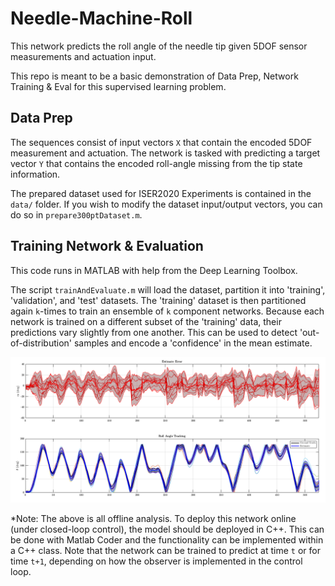 # Needle-Machine-Roll
This network predicts the roll angle of the needle tip given 5DOF sensor measurements and actuation input.

This repo is meant to be a basic demonstration of Data Prep, Network Training & Eval for this supervised learning problem.

## Data Prep
The sequences consist of input vectors ```X``` that contain the encoded 5DOF measurement and actuation.
The network is tasked with predicting a target vector ```Y``` that contains the encoded roll-angle missing from the tip state information.

The prepared dataset used for ISER2020 Experiments is contained in the ```data/``` folder. If you wish to modify the dataset input/output vectors, you can do so in ```prepare300ptDataset.m```.

## Training Network & Evaluation
This code runs in MATLAB with help from the Deep Learning Toolbox. 

The script ```trainAndEvaluate.m``` will load the dataset, partition it into 'training', 'validation', and 'test' datasets.
The 'training' dataset is then partitioned again ```k```-times to train an ensemble of ```k``` component networks. Because each network is trained on a different subset of the 'training' data, their predictions vary slightly from one another. This can be used to detect 'out-of-distribution' samples and encode a 'confidence' in the mean estimate.

![ensemble](resources/ensemble.png)

*Note: The above is all offline analysis. To deploy this network online (under closed-loop control), the model should be deployed in C++. This can be done with Matlab Coder and the functionality can be implemented within a C++ class. Note that the network can be trained to predict at time ```t``` or for time ```t+1```, depending on how the observer is implemented in the control loop.
